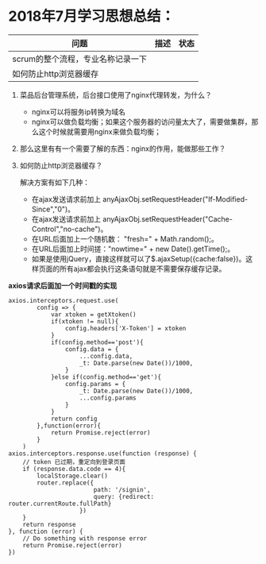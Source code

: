 # 2018年7月学习思想总结：





| 问题                              | 描述 | 状态 |
| --------------------------------- | ---- | ---- |
| scrum的整个流程，专业名称记录一下 |      |      |
| 如何防止http浏览器缓存            |      |      |









1. 菜品后台管理系统，后台接口使用了nginx代理转发，为什么？

   - nginx可以将服务ip转换为域名
   - nginx可以做负载均衡；如果这个服务器的访问量太大了，需要做集群，那么这个时候就需要用nginx来做负载均衡；

2. 那么这里有有一个需要了解的东西：nginx的作用，能做那些工作？

3. 如何防止http浏览器缓存？

   解决方案有如下几种：

   - 在ajax发送请求前加上 anyAjaxObj.setRequestHeader("If-Modified-Since","0")。
   - 在ajax发送请求前加上 anyAjaxObj.setRequestHeader("Cache-Control","no-cache")。
   - 在URL后面加上一个随机数： "fresh=" + Math.random();。
   - 在URL后面加上时间搓："nowtime=" + new Date().getTime();。
   - 如果是使用jQuery，直接这样就可以了$.ajaxSetup({cache:false})。这样页面的所有ajax都会执行这条语句就是不需要保存缓存记录。

**axios请求后面加一个时间戳的实现**

```
axios.interceptors.request.use(
		config => {
			var xtoken = getXtoken()
			if(xtoken != null){
				config.headers['X-Token'] = xtoken
			}
			if(config.method=='post'){
				config.data = {
					...config.data,
					_t: Date.parse(new Date())/1000,
				}
			}else if(config.method=='get'){
				config.params = {
					_t: Date.parse(new Date())/1000,
					...config.params
				}
			}
			return config
		},function(error){
			return Promise.reject(error)
		}
	)
axios.interceptors.response.use(function (response) {
	// token 已过期，重定向到登录页面
	if (response.data.code == 4){
		localStorage.clear()
		router.replace({
                        path: '/signin',
                        query: {redirect: router.currentRoute.fullPath}
                    })
	}
	return response
}, function (error) {
	// Do something with response error
	return Promise.reject(error)
})
```

